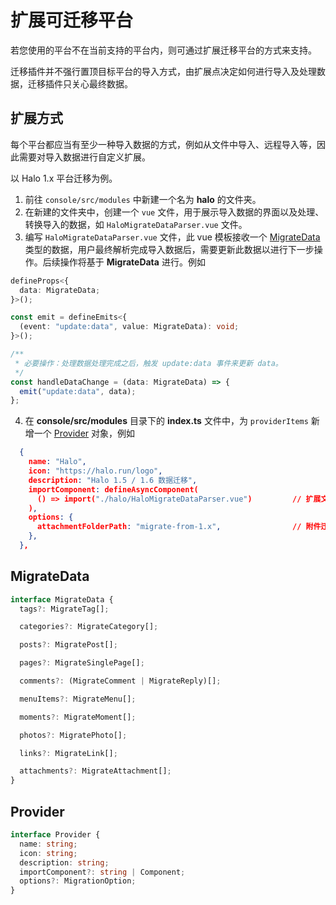 # 扩展可迁移平台

若您使用的平台不在当前支持的平台内，则可通过扩展迁移平台的方式来支持。

迁移插件并不强行置顶目标平台的导入方式，由扩展点决定如何进行导入及处理数据，迁移插件只关心最终数据。

## 扩展方式

每个平台都应当有至少一种导入数据的方式，例如从文件中导入、远程导入等，因此需要对导入数据进行自定义扩展。

以 Halo 1.x 平台迁移为例。

1. 前往 `console/src/modules` 中新建一个名为 **halo** 的文件夹。
2. 在新建的文件夹中，创建一个 `vue` 文件，用于展示导入数据的界面以及处理、转换导入的数据，如 `HaloMigrateDataParser.vue` 文件。
3. 编写 `HaloMigrateDataParser.vue` 文件，此 vue 模板接收一个 [MigrateData](#migratedata) 类型的数据，用户最终解析完成导入数据后，需要更新此数据以进行下一步操作。后续操作将基于 **MigrateData** 进行。例如

```ts
defineProps<{
  data: MigrateData;
}>();

const emit = defineEmits<{
  (event: "update:data", value: MigrateData): void;
}>();

/**
 * 必要操作：处理数据处理完成之后，触发 update:data 事件来更新 data。
 */
const handleDataChange = (data: MigrateData) => {
  emit("update:data", data);
};
```

4. 在 **console/src/modules** 目录下的 **index.ts** 文件中，为 `providerItems` 新增一个 [Provider](#provider) 对象，例如

```json
  {
    name: "Halo",
    icon: "https://halo.run/logo",
    description: "Halo 1.5 / 1.6 数据迁移",
    importComponent: defineAsyncComponent(
      () => import("./halo/HaloMigrateDataParser.vue")         // 扩展文件
    ),
    options: {
      attachmentFolderPath: "migrate-from-1.x",                // 附件迁移文件夹
    },
  },
```

## MigrateData

```ts
interface MigrateData {
  tags?: MigrateTag[];

  categories?: MigrateCategory[];

  posts?: MigratePost[];

  pages?: MigrateSinglePage[];

  comments?: (MigrateComment | MigrateReply)[];

  menuItems?: MigrateMenu[];

  moments?: MigrateMoment[];

  photos?: MigratePhoto[];

  links?: MigrateLink[];

  attachments?: MigrateAttachment[];
}
```

## Provider

```ts
interface Provider {
  name: string;
  icon: string;
  description: string;
  importComponent?: string | Component;
  options?: MigrationOption;
}
```
